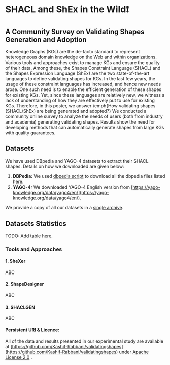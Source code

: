 # SHACL and ShEx in the Wild❗

## A Community Survey on Validating Shapes Generation and Adoption

Knowledge Graphs (KGs) are the de-facto standard to represent heterogeneous domain knowledge on the Web and within organizations. 
Various tools and approaches exist to manage KGs and ensure the quality of their data.
Among these, the Shapes Constraint Language (SHACL) and the Shapes Expression Language (ShEx) are the two state-of-the-art languages to define validating shapes for KGs.
In the last few years, the usage of these constraint languages has increased, and hence new needs arose.
One such need is to enable the efficient generation of these shapes for existing KGs.
Yet, since these languages are relatively new, we witness a lack of understanding of how they are effectively put to use for existing KGs. 
Therefore, in this poster, we answer \emph{How validating shapes (SHACL/ShEx) are being generated and adopted?}
We conducted a community online survey to analyze the needs of users (both from industry and academia) generating validating shapes.
Results show the need for developing methods that can automatically generate shapes from large KGs with quality guarantees.


## Datasets
We have used DBpedia and YAGO-4 datasets to extract their SHACL shapes. Details on how we downloaded are given below:

1. **DBPedia:** We used  [dbpedia script](https://github.com/Kashif-Rabbani/shacl/blob/main/scripts/dbpedia/download-dbpedia.sh) to download all the dbpedia files listed [here](https://github.com/Kashif-Rabbani/shacl/blob/main/scripts/dbpedia/dbpedia-files.txt).
2. **YAGO-4:** We downloaded YAGO-4 English version from [https://yago-knowledge.org/data/yago4/en/](https://yago-knowledge.org/data/yago4/en/).

We provide a copy of all our datasets in a [single archive](http://130.226.98.152/www_datasets/). 

## Datasets Statistics

TODO: Add table here.

### Tools and Approaches

#### 1. SheXer
ABC

#### 2. ShapeDesigner
ABC

#### 3. SHACLGEN
ABC


#### Persistent URI & Licence:
All of the data and results presented in our experimental study are available at
[https://github.com/Kashif-Rabbani/validatingshapes](https://github.com/Kashif-Rabbani/validatingshapes) under [Apache License 2.0](#) .



